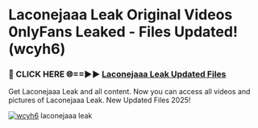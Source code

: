 # Laconejaaa Leak Original Videos 0nlyFans Leaked - Files Updated! (wcyh6)

<h3>🔴 CLICK HERE 🌐==►► <a href="https://tinyurl.com/ms9xzufz" rel="nofollow">Laconejaaa Leak Updated Files</a></h3>

Get Laconejaaa Leak and all content. Now you can access all videos and pictures of Laconejaaa Leak. New Updated Files 2025!

[![wcyh6](https://i.imgur.com/PQ7UWWw.gif)](https://tinyurl.com/ms9xzufz)
laconejaaa leak